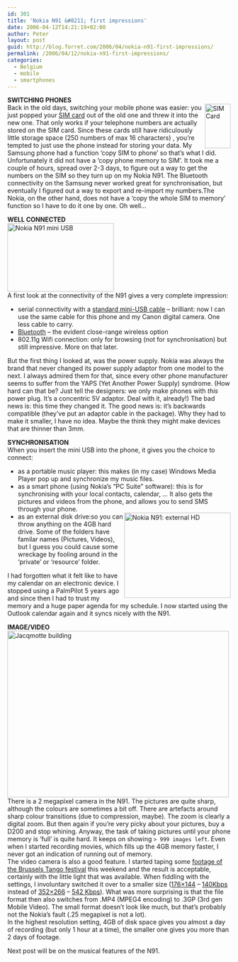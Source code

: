 ```yaml
---
id: 301
title: 'Nokia N91 &#8211; first impressions'
date: 2006-04-12T14:21:19+02:00
author: Peter
layout: post
guid: http://blog.forret.com/2006/04/nokia-n91-first-impressions/
permalink: /2006/04/12/nokia-n91-first-impressions/
categories:
  - Belgium
  - mobile
  - smartphones
---
```

**SWITCHING PHONES**  
[<img loading="lazy" src="http://static.flickr.com/52/127439888_b7e1f5a38c_t.jpg" style="float: right" width="58" height="100" alt="SIM Card" />](http://www.flickr.com/photos/pforret/127439888/ "Photo Sharing")Back in the old days, switching your mobile phone was easier: you just popped your [SIM card](http://en.wikipedia.org/wiki/Sim_card) out of the old one and threw it into the new one. That only works if your telephone numbers are actually stored on the SIM card. Since these cards still have ridiculously little storage space (250 numbers of max 16 characters) , you&#8217;re tempted to just use the phone instead for storing your data. My Samsung phone had a function &#8216;copy SIM to phone&#8217; so that&#8217;s what I did. Unfortunately it did not have a &#8216;copy phone memory to SIM&#8217;. It took me a couple of hours, spread over 2-3 days, to figure out a way to get the numbers on the SIM so they turn up on my Nokia N91. The Bluetooth connectivity on the Samsung never worked great for synchronisation, but eventually I figured out a way to export and re-import my numbers.The Nokia, on the other hand, does not have a &#8216;copy the whole SIM to memory&#8217; function so I have to do it one by one. Oh well&#8230;  
<!--more-->

  
**WELL CONNECTED**  
[<img loading="lazy" src="http://static.flickr.com/53/127170587_535b75fed0_m.jpg" width="240" height="154" alt="Nokia N91 mini USB" />](http://www.flickr.com/photos/pforret/127170587/ "Photo Sharing")  
A first look at the connectivity of the N91 gives a very complete impression:

  * serial connectivity with a [standard mini-USB cable](http://en.wikipedia.org/wiki/Universal_Serial_Bus) &#8211; brilliant: now I can use the same cable for this phone and my Canon digital camera. One less cable to carry.
  * [Bluetooth](http://en.wikipedia.org/wiki/Bluetooth) &#8211; the evident close-range wireless option
  * 802.11g Wifi connection: only for browsing (not for synchronisation) but still impressive. More on that later.

But the first thing I looked at, was the power supply. Nokia was always the brand that never changed its power supply adaptor from one model to the next. I always admired them for that, since every other phone manufacturer seems to suffer from the YAPS (Yet Another Power Supply) syndrome. (How hard can that be? Just tell the designers: we only make phones with _this_ power plug. It&#8217;s a concentric 5V adaptor. Deal with it, already!) The bad news is: this time they changed it. The good news is: it&#8217;s backwards compatible (they&#8217;ve put an adaptor cable in the package). Why they had to make it smaller, I have no idea. Maybe the think they might make devices that are thinner than 3mm.

**SYNCHRONISATION**  
When you insert the mini USB into the phone, it gives you the choice to connect:

  * as a portable music player: this makes (in my case) Windows Media Player pop up and synchronize my music files.
  * as a smart phone (using Nokia&#8217;s &#8220;PC Suite&#8221; software): this is for synchronising with your local contacts, calendar, &#8230; It also gets the pictures and videos from the phone, and allows you to send SMS through your phone.
  * [<img loading="lazy" src="http://static.flickr.com/1/127170591_8fba9e9d2a_m.jpg" style="float: right" width="240" height="192" alt="Nokia N91: external HD" />](http://www.flickr.com/photos/pforret/127170591/ "Photo Sharing")as an external disk drive:so you can throw anything on the 4GB hard drive. Some of the folders have familar names (Pictures, Videos), but I guess you could cause some wreckage by fooling around in the &#8216;private&#8217; or &#8216;resource&#8217; folder.

I had forgotten what it felt like to have my calendar on an electronic device. I stopped using a PalmPilot 5 years ago and since then I had to trust my memory and a huge paper agenda for my schedule. I now started using the Outlook calendar again and it syncs nicely with the N91.

**IMAGE/VIDEO**  
[<img loading="lazy" src="http://static.flickr.com/46/126997552_f67c27d357.jpg" width="500" height="375" alt="Jacqmotte building" />](http://www.flickr.com/photos/pforret/126997552/ "Photo Sharing")  
There is a 2 megapixel camera in the N91. The pictures are quite sharp, although the colours are sometimes a bit off. There are artefacts around sharp colour transitions (due to compression, maybe). The zoom is clearly a digital zoom. But then again if you&#8217;re very picky about your pictures, buy a D200 and stop whining. Anyway, the task of taking pictures until your phone memory is &#8216;full&#8217; is quite hard. It keeps on showing `> 999 images left`. Even when I started recording movies, which fills up the 4GB memory faster, I never got an indication of running out of memory.  
The video camera is also a good feature. I started taping some [footage of the Brussels Tango festival](http://youtube.com/watch?v=MvWdgcd6CI8) this weekend and the result is acceptable, certainly with the little light that was available. When fiddling with the settings, I involuntary switched it over to a smaller size ([176&#215;144](web://www.forret.com/tools/megapixel.asp?width=176&height=144&title=Nokia+N91:+medium+video) &#8211; [140Kbps](web://www.forret.com/tools/bandwidth.asp?speed=140&unit=Kbps&title=Nokia+N91:+medium+video) instead of [352&#215;266](http://web.forret.com/tools/megapixel.asp?width=352&height=266&title=Nokia+N91:+high+video) &#8211; [542 Kbps](http://web.forret.com/tools/bandwidth.asp?speed=542&unit=Kbps&title=Nokia+N91:+high+video)). What was more surprising is that the file format then also switches from .MP4 (MPEG4 encoding) to .3GP (3rd gen Mobile Video). The small format doesn&#8217;t look like much, but that&#8217;s probably not the Nokia&#8217;s fault (.25 megapixel is not a lot).  
In the highest resolution setting, 4GB of disk space gives you almost a day of recording (but only 1 hour at a time), the smaller one gives you more than 2 days of footage.

Next post will be on the musical features of the N91.
